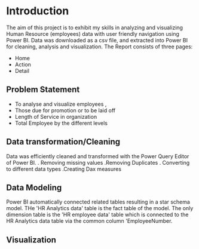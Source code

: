 # Introduction

The aim of this project is to exhibit my skills in analyzing and visualizing Human Resource (employees)
data with user friendly navigation using Power BI.
Data was downloaded as a csv file, and extracted into Power BI for cleaning, analysis and visualization.
The Report consists of three pages:

- Home
- Action
- Detail

## Problem Statement

- To analyse and visualize employees , 
- Those due for promotion or to be laid off
- Length of Service in organization
- Total Employee by the different levels


## Data transformation/Cleaning
Data was efficiently cleaned and transformed with the Power Query Editor of Power BI.
. Removing missing values 
.Removing Duplicates 
. Converting to different data types
.Creating Dax measures

## Data Modeling 
Power BI automatically connected related tables resulting in a star schema model. THe 'HR Analytics data' table is the 
fact table of the model. The only dimension table is the 'HR employee data' table which is connected to the HR Analytics data table via the common 
column 'EmployeeNumber.

## Visualization



